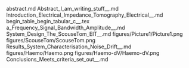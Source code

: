 abstract.md
Abstract_I_am_writing_stuff__.md
Introduction_Electrical_Impedance_Tomography_Electrical__.md
begin_table_begin_tabular_c__.tex
a_Frequency_Signal_Bandwidth_Amplitude__.md
System_Design_The_ScouseTom_EIT__.md
figures/Picture1/Picture1.png
figures/ScouseTom/ScouseTom.png
Results_System_Characterisation_Noise_Drift__.md
figures/Haemo/Haemo.png
figures/Haemo-dV/Haemo-dV.png
Conclusions_Meets_criteria_set_out__.md